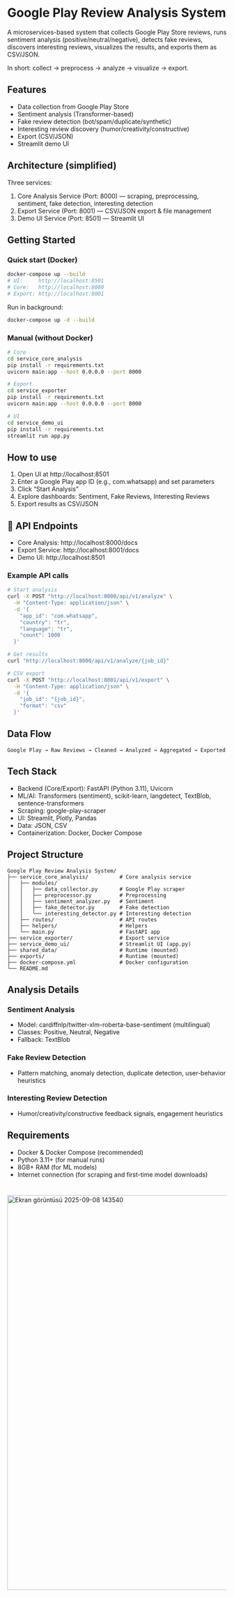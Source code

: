 # Google Play Review Analysis System

A microservices-based system that collects Google Play Store reviews, runs sentiment analysis (positive/neutral/negative), detects fake reviews, discovers interesting reviews, visualizes the results, and exports them as CSV/JSON.

In short: collect → preprocess → analyze → visualize → export.

## Features

- Data collection from Google Play Store
- Sentiment analysis (Transformer-based)
- Fake review detection (bot/spam/duplicate/synthetic)
- Interesting review discovery (humor/creativity/constructive)
- Export (CSV/JSON)
- Streamlit demo UI

## Architecture (simplified)

Three services:

1. Core Analysis Service (Port: 8000) — scraping, preprocessing, sentiment, fake detection, interesting detection
2. Export Service (Port: 8001) — CSV/JSON export & file management
3. Demo UI Service (Port: 8501) — Streamlit UI

## Getting Started

### Quick start (Docker)

```bash
docker-compose up --build
# UI:     http://localhost:8501
# Core:   http://localhost:8000
# Export: http://localhost:8001
```

Run in background:

```bash
docker-compose up -d --build
```

### Manual (without Docker)

```bash
# Core
cd service_core_analysis
pip install -r requirements.txt
uvicorn main:app --host 0.0.0.0 --port 8000

# Export
cd service_exporter
pip install -r requirements.txt
uvicorn main:app --host 0.0.0.0 --port 8000

# UI
cd service_demo_ui
pip install -r requirements.txt
streamlit run app.py
```

## How to use

1. Open UI at http://localhost:8501
2. Enter a Google Play app ID (e.g., com.whatsapp) and set parameters
3. Click “Start Analysis”
4. Explore dashboards: Sentiment, Fake Reviews, Interesting Reviews
5. Export results as CSV/JSON

## 🔧 API Endpoints

- Core Analysis: http://localhost:8000/docs
- Export Service: http://localhost:8001/docs
- Demo UI: http://localhost:8501

### Example API calls

```bash
# Start analysis
curl -X POST "http://localhost:8000/api/v1/analyze" \
  -H "Content-Type: application/json" \
  -d '{
    "app_id": "com.whatsapp",
    "country": "tr",
    "language": "tr",
    "count": 1000
  }'

# Get results
curl "http://localhost:8000/api/v1/analyze/{job_id}"

# CSV export
curl -X POST "http://localhost:8001/api/v1/export" \
  -H "Content-Type: application/json" \
  -d '{
    "job_id": "{job_id}",
    "format": "csv"
  }'
```

## Data Flow

```
Google Play → Raw Reviews → Cleaned → Analyzed → Aggregated → Exported
```

## Tech Stack

- Backend (Core/Export): FastAPI (Python 3.11), Uvicorn
- ML/AI: Transformers (sentiment), scikit-learn, langdetect, TextBlob, sentence-transformers
- Scraping: google-play-scraper
- UI: Streamlit, Plotly, Pandas
- Data: JSON, CSV
- Containerization: Docker, Docker Compose

## Project Structure

```
Google Play Review Analysis System/
├── service_core_analysis/          # Core analysis service
│   ├── modules/
│   │   ├── data_collector.py       # Google Play scraper
│   │   ├── preprocessor.py         # Preprocessing
│   │   ├── sentiment_analyzer.py   # Sentiment
│   │   ├── fake_detector.py        # Fake detection
│   │   └── interesting_detector.py # Interesting detection
│   ├── routes/                     # API routes
│   ├── helpers/                    # Helpers
│   └── main.py                     # FastAPI app
├── service_exporter/               # Export service
├── service_demo_ui/                # Streamlit UI (app.py)
├── shared_data/                    # Runtime (mounted)
├── exports/                        # Runtime (mounted)
├── docker-compose.yml              # Docker configuration
└── README.md
```

## Analysis Details

### Sentiment Analysis
- Model: cardiffnlp/twitter-xlm-roberta-base-sentiment (multilingual)
- Classes: Positive, Neutral, Negative
- Fallback: TextBlob

### Fake Review Detection
- Pattern matching, anomaly detection, duplicate detection, user-behavior heuristics

### Interesting Review Detection
- Humor/creativity/constructive feedback signals, engagement heuristics

## Requirements

- Docker & Docker Compose (recommended)
- Python 3.11+ (for manual runs)
- 8GB+ RAM (for ML models)
- Internet connection (for scraping and first-time model downloads)
#
<img width="1909" height="906" alt="Ekran görüntüsü 2025-09-08 143540" src="https://github.com/user-attachments/assets/41b2471b-fe22-4515-9174-2cccc162ac13" />
